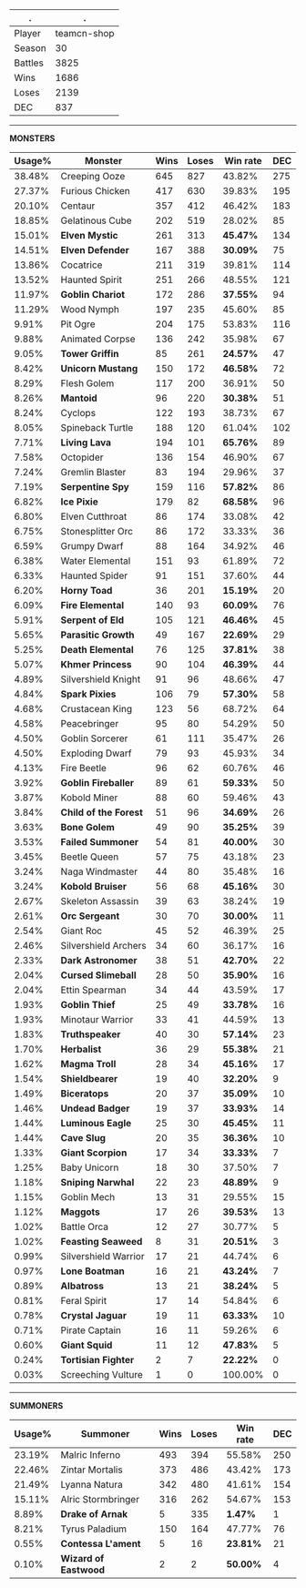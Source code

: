 .|.
|-|-
Player|teamcn-shop
Season|30
Battles|3825
Wins|1686
Loses|2139
DEC|837

---
**MONSTERS**

Usage%|Monster|Wins|Loses|Win rate|DEC|
-|-|-|-|-|-|
38.48%|Creeping Ooze|645|827|43.82%|275|
27.37%|Furious Chicken|417|630|39.83%|195|
20.10%|Centaur|357|412|46.42%|183|
18.85%|Gelatinous Cube|202|519|28.02%|85|
15.01%|**Elven Mystic**|261|313|**45.47%**|134|
14.51%|**Elven Defender**|167|388|**30.09%**|75|
13.86%|Cocatrice|211|319|39.81%|114|
13.52%|Haunted Spirit|251|266|48.55%|121|
11.97%|**Goblin Chariot**|172|286|**37.55%**|94|
11.29%|Wood Nymph|197|235|45.60%|85|
9.91%|Pit Ogre|204|175|53.83%|116|
9.88%|Animated Corpse|136|242|35.98%|67|
9.05%|**Tower Griffin**|85|261|**24.57%**|47|
8.42%|**Unicorn Mustang**|150|172|**46.58%**|72|
8.29%|Flesh Golem|117|200|36.91%|50|
8.26%|**Mantoid**|96|220|**30.38%**|51|
8.24%|Cyclops|122|193|38.73%|67|
8.05%|Spineback Turtle|188|120|61.04%|102|
7.71%|**Living Lava**|194|101|**65.76%**|89|
7.58%|Octopider|136|154|46.90%|67|
7.24%|Gremlin Blaster|83|194|29.96%|37|
7.19%|**Serpentine Spy**|159|116|**57.82%**|86|
6.82%|**Ice Pixie**|179|82|**68.58%**|96|
6.80%|Elven Cutthroat|86|174|33.08%|42|
6.75%|Stonesplitter Orc|86|172|33.33%|36|
6.59%|Grumpy Dwarf|88|164|34.92%|46|
6.38%|Water Elemental|151|93|61.89%|72|
6.33%|Haunted Spider|91|151|37.60%|44|
6.20%|**Horny Toad**|36|201|**15.19%**|20|
6.09%|**Fire Elemental**|140|93|**60.09%**|76|
5.91%|**Serpent of Eld**|105|121|**46.46%**|45|
5.65%|**Parasitic Growth**|49|167|**22.69%**|29|
5.25%|**Death Elemental**|76|125|**37.81%**|38|
5.07%|**Khmer Princess**|90|104|**46.39%**|44|
4.89%|Silvershield Knight|91|96|48.66%|47|
4.84%|**Spark Pixies**|106|79|**57.30%**|58|
4.68%|Crustacean King|123|56|68.72%|64|
4.58%|Peacebringer|95|80|54.29%|50|
4.50%|Goblin Sorcerer|61|111|35.47%|26|
4.50%|Exploding Dwarf|79|93|45.93%|34|
4.13%|Fire Beetle|96|62|60.76%|46|
3.92%|**Goblin Fireballer**|89|61|**59.33%**|50|
3.87%|Kobold Miner|88|60|59.46%|43|
3.84%|**Child of the Forest**|51|96|**34.69%**|26|
3.63%|**Bone Golem**|49|90|**35.25%**|39|
3.53%|**Failed Summoner**|54|81|**40.00%**|30|
3.45%|Beetle Queen|57|75|43.18%|23|
3.24%|Naga Windmaster|44|80|35.48%|16|
3.24%|**Kobold Bruiser**|56|68|**45.16%**|30|
2.67%|Skeleton Assassin|39|63|38.24%|19|
2.61%|**Orc Sergeant**|30|70|**30.00%**|11|
2.54%|Giant Roc|45|52|46.39%|25|
2.46%|Silvershield Archers|34|60|36.17%|16|
2.33%|**Dark Astronomer**|38|51|**42.70%**|22|
2.04%|**Cursed Slimeball**|28|50|**35.90%**|16|
2.04%|Ettin Spearman|34|44|43.59%|17|
1.93%|**Goblin Thief**|25|49|**33.78%**|16|
1.93%|Minotaur Warrior|33|41|44.59%|13|
1.83%|**Truthspeaker**|40|30|**57.14%**|23|
1.70%|**Herbalist**|36|29|**55.38%**|21|
1.62%|**Magma Troll**|28|34|**45.16%**|17|
1.54%|**Shieldbearer**|19|40|**32.20%**|9|
1.49%|**Biceratops**|20|37|**35.09%**|10|
1.46%|**Undead Badger**|19|37|**33.93%**|14|
1.44%|**Luminous Eagle**|25|30|**45.45%**|11|
1.44%|**Cave Slug**|20|35|**36.36%**|10|
1.33%|**Giant Scorpion**|17|34|**33.33%**|7|
1.25%|Baby Unicorn|18|30|37.50%|7|
1.18%|**Sniping Narwhal**|22|23|**48.89%**|9|
1.15%|Goblin Mech|13|31|29.55%|15|
1.12%|**Maggots**|17|26|**39.53%**|13|
1.02%|Battle Orca|12|27|30.77%|5|
1.02%|**Feasting Seaweed**|8|31|**20.51%**|3|
0.99%|Silvershield Warrior|17|21|44.74%|6|
0.97%|**Lone Boatman**|16|21|**43.24%**|7|
0.89%|**Albatross**|13|21|**38.24%**|5|
0.81%|Feral Spirit|17|14|54.84%|6|
0.78%|**Crystal Jaguar**|19|11|**63.33%**|10|
0.71%|Pirate Captain|16|11|59.26%|6|
0.60%|**Giant Squid**|11|12|**47.83%**|5|
0.24%|**Tortisian Fighter**|2|7|**22.22%**|0|
0.03%|Screeching Vulture|1|0|100.00%|0|

---
**SUMMONERS**

Usage%|Summoner|Wins|Loses|Win rate|DEC|
-|-|-|-|-|-|
23.19%|Malric Inferno|493|394|55.58%|250|
22.46%|Zintar Mortalis|373|486|43.42%|173|
21.49%|Lyanna Natura|342|480|41.61%|154|
15.11%|Alric Stormbringer|316|262|54.67%|153|
8.89%|**Drake of Arnak**|5|335|**1.47%**|1|
8.21%|Tyrus Paladium|150|164|47.77%|76|
0.55%|**Contessa L'ament**|5|16|**23.81%**|21|
0.10%|**Wizard of Eastwood**|2|2|**50.00%**|4|
